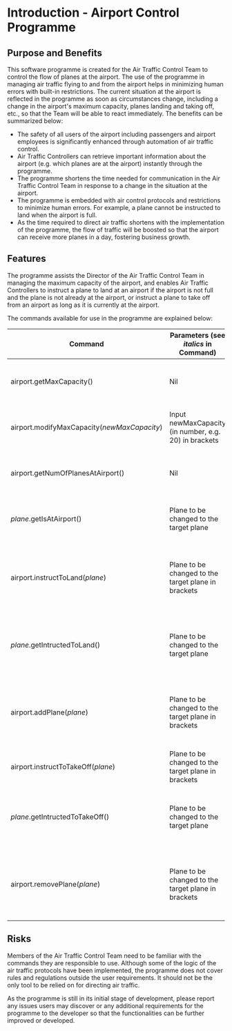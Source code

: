 # Introduction - Airport Control Programme

## Purpose and Benefits

This software programme is created for the Air Traffic Control Team to control the flow of planes at the airport. The use of the programme in managing air traffic flying to and from the airport helps in minimizing human errors with built-in restrictions. The current situation at the airport is reflected in the programme as soon as circumstances change, including a change in the airport's maximum capacity, planes landing and taking off, etc., so that the Team will be able to react immediately. The benefits can be summarized below:

- The safety of all users of the airport including passengers and airport employees is significantly enhanced through automation of air traffic control.
- Air Traffic Controllers can retrieve important information about the airport (e.g. which planes are at the airport) instantly through the programme.
- The programme shortens the time needed for communication in the Air Traffic Control Team in response to a change in the situation at the airport.
- The programme is embedded with air control protocols and restrictions to minimize human errors. For example, a plane cannot be instructed to land when the airport is full.
- As the time required to direct air traffic shortens with the implementation of the programme, the flow of traffic will be boosted so that the airport can receive more planes in a day, fostering business growth.


## Features

The programme assists the Director of the Air Traffic Control Team in managing the maximum capacity of the airport, and enables Air Traffic Controllers to instruct a plane to land at an airport if the airport is not full and the plane is not already at the airport, or instruct a plane to take off from an airport as long as it is currently at the airport.

The commands available for use in the programme are explained below:

| Command                                     | Parameters (see *italics* in Command)                 | Use of Command                                                      | Conditions of Use                                                             |
| ------------------------------------------- | ----------------------------------------------------- | ------------------------------------------------------------------- | ----------------------------------------------------------------------------- |
| airport.getMaxCapacity()                    | Nil                                                   | Check maximum capacity of the airport                               | Nil                                                                           |
| airport.modifyMaxCapacity(*newMaxCapacity*) | Input newMaxCapacity (in number, e.g. 20) in brackets | Modify maximum capacity of the airport                              | Nil                                                                           |
| airport.getNumOfPlanesAtAirport()           | Nil                                                   | Check how many planes are at the airport                            | Nil                                                                           |
| *plane*.getIsAtAirport()                    | Plane to be changed to the target plane               | Check whether the target plane is at the airport                    | Nil                                                                           |
| airport.instructToLand(*plane*)             | Plane to be changed to the target plane in brackets   | Instruct the target plane to land                                   | The target plane must not be at the airport, and the airport must not be full |
| *plane*.getIntructedToLand()                | Plane to be changed to the target plane               | Check whether the target plane has received instruction to land     | Nil                                                                           |
| airport.addPlane(*plane*)                   | Plane to be changed to the target plane in brackets   | Add the target plane to the airport when it has landed              | The target plane must not be at the airport, and the airport must not be full |
| airport.instructToTakeOff(*plane*)          | Plane to be changed to the target plane in brackets   | Instruct the target plane to take off                               | The target plane must be at the airport                                       |
| *plane*.getIntructedToTakeOff()             | Plane to be changed to the target plane               | Check whether the target plane has received instruction to take off | Nil                                                                           |
| airport.removePlane(*plane*)                | Plane to be changed to the target plane in brackets   | Remove the target plane from the airport when it has taken off      | The target plane must be at the airport                                       |

## Risks

Members of the Air Traffic Control Team need to be familiar with the commands they are responsible to use. Although some of the logic of the air traffic protocols have been implemented, the programme does not cover rules and regulations outside the user requirements. It should not be the only tool to be relied on for directing air traffic.

As the programme is still in its initial stage of development, please report any issues users may discover or any additional requirements for the programme to the developer so that the functionalities can be further improved or developed.

